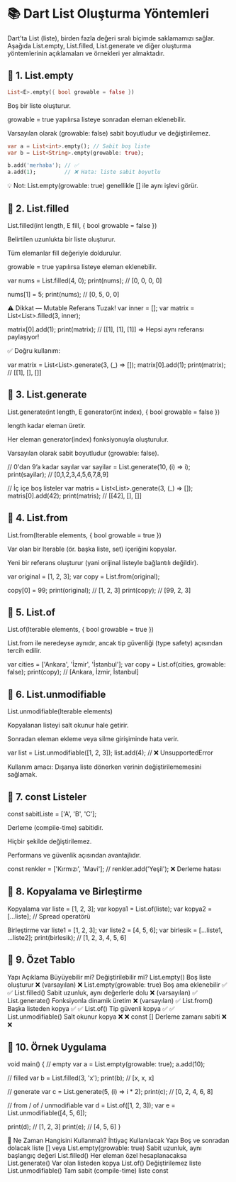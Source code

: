 # 📚 Dart List Oluşturma Yöntemleri

Dart’ta List (liste), birden fazla değeri sıralı biçimde saklamamızı sağlar.
Aşağıda List.empty, List.filled, List.generate ve diğer oluşturma yöntemlerinin açıklamaları ve örnekleri yer almaktadır.

## 🧱 1. List.empty
```dart
List<E>.empty({ bool growable = false })
```

Boş bir liste oluşturur.

growable = true yapılırsa listeye sonradan eleman eklenebilir.

Varsayılan olarak (growable: false) sabit boyutludur ve değiştirilemez.
```dart
var a = List<int>.empty(); // Sabit boş liste
var b = List<String>.empty(growable: true);

b.add('merhaba'); // ✅
a.add(1);         // ❌ Hata: liste sabit boyutlu
```

💡 Not: List.empty(growable: true) genellikle [] ile aynı işlevi görür.

## 🧱 2. List.filled
List<E>.filled(int length, E fill, { bool growable = false })


Belirtilen uzunlukta bir liste oluşturur.

Tüm elemanlar fill değeriyle doldurulur.

growable = true yapılırsa listeye eleman eklenebilir.

var nums = List<int>.filled(4, 0);
print(nums); // [0, 0, 0, 0]

nums[1] = 5;
print(nums); // [0, 5, 0, 0]

⚠️ Dikkat — Mutable Referans Tuzak!
var inner = <int>[];
var matrix = List<List<int>>.filled(3, inner);

matrix[0].add(1);
print(matrix); // [[1], [1], [1]]  => Hepsi aynı referansı paylaşıyor!


✅ Doğru kullanım:

var matrix = List<List<int>>.generate(3, (_) => []);
matrix[0].add(1);
print(matrix); // [[1], [], []]

## 🧱 3. List.generate
List<E>.generate(int length, E generator(int index), { bool growable = false })


length kadar eleman üretir.

Her eleman generator(index) fonksiyonuyla oluşturulur.

Varsayılan olarak sabit boyutludur (growable: false).

// 0'dan 9’a kadar sayılar
var sayilar = List<int>.generate(10, (i) => i);
print(sayilar); // [0,1,2,3,4,5,6,7,8,9]

// İç içe boş listeler
var matris = List<List<int>>.generate(3, (_) => []);
matris[0].add(42);
print(matris); // [[42], [], []]

## 🧱 4. List.from
List<E>.from(Iterable elements, { bool growable = true })


Var olan bir Iterable (ör. başka liste, set) içeriğini kopyalar.

Yeni bir referans oluşturur (yani orijinal listeyle bağlantılı değildir).

var original = [1, 2, 3];
var copy = List<int>.from(original);

copy[0] = 99;
print(original); // [1, 2, 3]
print(copy);     // [99, 2, 3]

## 🧱 5. List.of
List<E>.of(Iterable<E> elements, { bool growable = true })


List.from ile neredeyse aynıdır,
ancak tip güvenliği (type safety) açısından tercih edilir.

var cities = ['Ankara', 'İzmir', 'İstanbul'];
var copy = List<String>.of(cities, growable: false);
print(copy); // [Ankara, İzmir, İstanbul]

## 🧱 6. List.unmodifiable
List<E>.unmodifiable(Iterable elements)


Kopyalanan listeyi salt okunur hale getirir.

Sonradan eleman ekleme veya silme girişiminde hata verir.

var list = List.unmodifiable([1, 2, 3]);
list.add(4); // ❌ UnsupportedError


Kullanım amacı: Dışarıya liste dönerken verinin değiştirilememesini sağlamak.

## 🧱 7. const Listeler
const sabitListe = ['A', 'B', 'C'];


Derleme (compile-time) sabitidir.

Hiçbir şekilde değiştirilemez.

Performans ve güvenlik açısından avantajlıdır.

const renkler = ['Kırmızı', 'Mavi'];
// renkler.add('Yeşil'); ❌ Derleme hatası

## 🧱 8. Kopyalama ve Birleştirme
Kopyalama
var liste = [1, 2, 3];
var kopya1 = List.of(liste);
var kopya2 = [...liste]; // Spread operatörü

Birleştirme
var liste1 = [1, 2, 3];
var liste2 = [4, 5, 6];
var birlesik = [...liste1, ...liste2];
print(birlesik); // [1, 2, 3, 4, 5, 6]

## 🧱 9. Özet Tablo
Yapı	Açıklama	Büyüyebilir mi?	Değiştirilebilir mi?
List.empty()	Boş liste oluşturur	❌ (varsayılan)	❌
List.empty(growable: true)	Boş ama eklenebilir	✅	✅
List.filled()	Sabit uzunluk, aynı değerlerle dolu	❌ (varsayılan)	✅
List.generate()	Fonksiyonla dinamik üretim	❌ (varsayılan)	✅
List.from()	Başka listeden kopya	✅	✅
List.of()	Tip güvenli kopya	✅	✅
List.unmodifiable()	Salt okunur kopya	❌	❌
const []	Derleme zamanı sabiti	❌	❌
## 🧱 10. Örnek Uygulama
void main() {
  // empty
  var a = List<int>.empty(growable: true);
  a.add(10);

  // filled
  var b = List<String>.filled(3, 'x');
  print(b); // [x, x, x]

  // generate
  var c = List<int>.generate(5, (i) => i * 2);
  print(c); // [0, 2, 4, 6, 8]

  // from / of / unmodifiable
  var d = List.of([1, 2, 3]);
  var e = List.unmodifiable([4, 5, 6]);

  print(d); // [1, 2, 3]
  print(e); // [4, 5, 6]
}

🧩 Ne Zaman Hangisini Kullanmalı?
İhtiyaç	Kullanılacak Yapı
Boş ve sonradan dolacak liste	[] veya List.empty(growable: true)
Sabit uzunluk, aynı başlangıç değeri	List.filled()
Her eleman özel hesaplanacaksa	List.generate()
Var olan listeden kopya	List.of()
Değiştirilemez liste	List.unmodifiable()
Tam sabit (compile-time) liste	const
